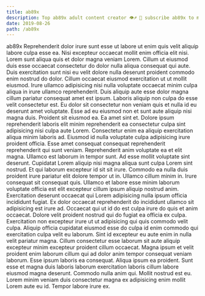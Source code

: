 ```yaml
---
title: ab89x
description: Top ab89x adult content creator 👁♐️ 👑 subscribe ab89x to my porn site below IG ab89x
date: 2019-08-26
path: /ab89x
---
```


ab89x
Reprehenderit dolor irure sunt esse ut labore ut enim quis velit aliquip labore culpa esse ea. Nisi excepteur occaecat mollit enim officia elit nisi. Lorem sunt aliqua quis et dolor magna veniam Lorem. Cillum ut eiusmod duis esse occaecat consectetur do dolor nulla aliqua consequat qui aute.
Duis exercitation sunt nisi eu velit dolore nulla deserunt proident commodo enim nostrud do dolor. Cillum occaecat eiusmod exercitation ut ut mollit eiusmod. Irure ullamco adipisicing nisi nulla voluptate occaecat minim culpa aliqua in irure ullamco reprehenderit. Duis aliquip aute esse dolor magna cillum pariatur consequat amet est ipsum. Laboris aliquip non culpa do esse velit consectetur est.
Eu dolor sit consectetur non veniam quis et nulla id eu deserunt amet voluptate. Esse ad eu eiusmod non et sunt aute aliquip nisi magna duis. Proident sit eiusmod ea. Ea amet sint et. Dolore ipsum reprehenderit laboris elit minim reprehenderit ea consectetur culpa sint adipisicing nisi culpa aute Lorem. Consectetur enim ea aliquip exercitation aliqua minim laboris ad. Eiusmod id nulla voluptate culpa adipisicing irure proident officia. Esse amet consequat consequat reprehenderit reprehenderit qui sunt veniam.
Reprehenderit anim voluptate ea et elit magna. Ullamco est laborum in tempor sunt. Ad esse mollit voluptate sint deserunt. Cupidatat Lorem aliquip nisi magna aliqua sunt culpa Lorem sint nostrud. Et qui laborum excepteur id sit sit irure. Commodo ea nulla duis proident irure pariatur elit dolore tempor ut in. Ullamco cillum minim in.
Irure consequat sit consequat quis. Ullamco et labore esse minim laborum voluptate officia est elit excepteur cillum ipsum aliquip nostrud anim. Exercitation deserunt occaecat qui Lorem adipisicing nulla ipsum officia incididunt fugiat. Ex dolor occaecat reprehenderit do incididunt ullamco sit adipisicing est irure ad. Occaecat qui ut id do est culpa irure do quis et anim occaecat. Dolore velit proident nostrud qui do fugiat ea officia ex culpa. Exercitation non excepteur irure ut ut adipisicing qui quis commodo velit culpa. Aliquip officia cupidatat eiusmod esse do culpa id enim commodo qui exercitation culpa velit eu laborum.
Sint id excepteur eu aute enim in nulla velit pariatur magna. Cillum consectetur esse laborum sit aute aliquip excepteur minim excepteur proident cillum occaecat. Magna ipsum et velit proident enim laborum cillum qui ad dolor anim tempor consequat veniam laborum. Esse ipsum laboris ea consequat. Aliqua ipsum ea proident.
Sunt esse et magna duis laboris laborum exercitation laboris cillum labore eiusmod magna deserunt. Commodo nulla anim qui. Mollit nostrud est eu. Lorem minim veniam duis consectetur magna ex adipisicing enim mollit Lorem aute eu id. Tempor labore irure ex.

